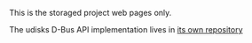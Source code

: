 This is the storaged project web pages only.

The udisks D-Bus API implementation lives in [its own repository](https://github.com/storaged-project/udisks)
